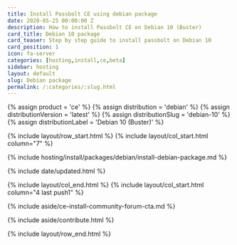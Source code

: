 ```yaml
---
title: Install Passbolt CE using debian package
date: 2020-05-25 00:00:00 Z
description: How to install Passbolt CE on Debian 10 (Buster)
card_title: Debian 10 package
card_teaser: Step by step guide to install passbolt on Debian 10
card_position: 1
icon: fa-server
categories: [hosting,install,ce,beta]
sidebar: hosting
layout: default
slug: Debian package
permalink: /:categories/:slug.html
---
```


{% assign product = 'ce' %}
{% assign distribution = 'debian' %}
{% assign distributionVersion = 'latest' %}
{% assign distributionSlug = 'debian-10' %}
{% assign distributionLabel = 'Debian 10 (Buster)' %}

{% include layout/row_start.html %}
{% include layout/col_start.html column="7" %}

{% include hosting/install/packages/debian/install-debian-package.md %}

{% include date/updated.html %}

{% include layout/col_end.html %}
{% include layout/col_start.html column="4 last push1" %}

{% include aside/ce-install-community-forum-cta.md %}

{% include aside/contribute.html %}

{% include layout/row_end.html %}

